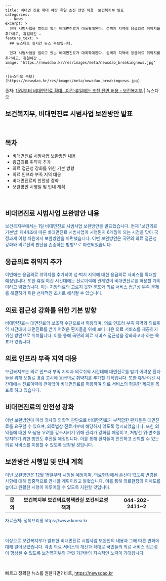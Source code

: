     ---
    title: 비대면 진료 확대 야간 휴일 초진 전면 허용  보건복지부 발표
    categories:
      - News
    excerpt: >
      현재 시범사업을 벌이고 있는 비대면진료가 대폭확대된다. 섬벽지 지역에 응급의료 취약지를 추가하고, 휴일야간 …
    feature_text: >
      ## 뉴스다오 실시간 뉴스 속보입니다.
    
      현재 시범사업을 벌이고 있는 비대면진료가 대폭확대된다. 섬벽지 지역에 응급의료 취약지를 추가하고, 휴일야간 …
    image: 'https://newsdao.kr/res/images/meta/newsdao_breakingnews.jpg'
    ---
    
    ![뉴스다오 속보](https://newsdao.kr/res/images/meta/newsdao_breakingnews.jpg)

<p>출처: <a href="https://newsdao.kr/2705" rel="dofollow">15일부터 비대면진료 확대…야간·휴일에는 초진 전면 허용 - 보건복지부</a> | 뉴스다오</p>

<h2>보건복지부, 비대면진료 시범사업 보완방안 발표</h2>
<p data-ke-size="size16">&nbsp;</p>
<h2 data-ke-size="size26">목차</h2>
<ul>
    <li>비대면진료 시범사업 보완방안 내용</li>
    <li>응급의료 취약지 추가</li>
    <li>의료 접근성 강화를 위한 기본 방향</li>
    <li>의료 인프라 부족 지역 대응</li>
    <li>비대면진료의 안전성 강화</li>
    <li>보완방안 시행일 및 안내 계획</li>
</ul>
<p data-ke-size="size16">&nbsp;</p>

<h2>비대면진료 시범사업 보완방안 내용</h2>
<p><span style="color: #1a5490;">보건복지부에서는 1일 비대면진료 시범사업 보완방안을 발표했습니다. 현재 '보건의료기본법' 제44조에 따른 비대면진료 시범사업이 시행된지 6개월이 되는 시점을 맞아 국정과제 이행 차원에서 보완방안을 마련했습니다. 이번 보완방안은 국민의 의료 접근성 강화와 의료진의 판단을 존중하는 방향으로 마련되었습니다.</span></p>

<h2>응급의료 취약지 추가</h2>
<p><span style="color: #1a5490;">이번에는 응급의료 취약지를 추가하여 섬·벽지 지역에 대한 응급의료 서비스를 확대할 예정입니다. 또한 휴일·야간 시간대에는 진료이력에 관계없이 비대면진료를 허용할 계획이라고 밝혔습니다. 이는 지방의료의 고르지 못한 분포와 의료 서비스 접근성 부족 문제를 해결하기 위한 선제적인 조치로 해석될 수 있습니다.</span></p>

<h2>의료 접근성 강화를 위한 기본 방향</h2>
<p><span style="color: #1a5490;">비대면진료는 대면진료의 보조적 수단으로서 허용되며, 의료 인프라 부족 지역과 의료취약 시간대에 대면진료를 받기 어려운 환자들을 위해 보다 나은 의료 서비스를 제공하기 위한 방안으로 위치됩니다. 이를 통해 국민의 의료 서비스 접근성을 강화하고자 하는 목표가 있습니다.</span></p>

<h2>의료 인프라 부족 지역 대응</h2>
<p><span style="color: #1a5490;">보건복지부는 의료 인프라 부족 지역과 의료취약 시간대에 대면진료를 받기 어려운 환자들을 위해 보험료 경감 고시에 응급의료 취약지를 추가할 계획입니다. 또한 휴일·야간 시간대에는 진료이력에 관계없이 비대면진료를 허용하여 의료 서비스의 평등한 제공을 목표로 하고 있습니다.</span></p>

<h2>비대면진료의 안전성 강화</h2>
<p><span style="color: #1a5490;">이번 보완방안에 따라 의사의 의학적 판단으로 비대면진료가 부적합한 환자들은 대면진료를 요구할 수 있으며, 의료법상 진료거부에 해당하지 않도록 명시되었습니다. 또한 의약품에 대한 오·남용 우려를 감소시키기 위해 관리가 강화될 예정이고, 처방전 위·변조를 방지하기 위한 방안도 추진될 예정입니다. 이를 통해 환자들이 안전하고 신뢰할 수 있는 의료 서비스를 이용할 수 있도록 보장될 것입니다.</span></p>

<h2>보완방안 시행일 및 안내 계획</h2>
<p><span style="color: #1a5490;">이번 보완방안은 12월 15일부터 시행될 예정이며, 의료현장에서 혼선이 없도록 변경된 사항에 대해 집중적으로 안내할 계획이라고 밝혔습니다. 이를 통해 의료현장의 이해도를 높이고 원활한 시행이 이루어질 수 있도록 지원할 것입니다.</span></p>
<table>
    <tbody>
        <tr>
            <td style="text-align: center; height: 17px;"><b>문의</b></td>
            <td style="text-align: center; height: 17px;"><b>보건복지부 보건의료정책관실 보건의료정책과</b></td>
            <td style="text-align: center; height: 17px;"><b>044-202-2411~2</b></td>
        </tr>
    </tbody>
</table>
<p><span style="color: #1a5490;">자료출처: 정책브리핑 https://www.korea.kr</span></p>
<p data-ke-size="size16">&nbsp;</p>

<p><span style="color: #1a5490;">이상으로 보건복지부가 발표한 비대면진료 시범사업 보완안의 내용과 그에 따른 변화에 대해 알아보았습니다. 각종 의료 서비스의 개선과 확대로 국민들의 의료 서비스 접근성이 향상될 수 있도록 보건복지부와 관련 기관들의 지속적인 노력이 기대됩니다.</span></p>
<p data-ke-size="size16">&nbsp;</p> 

빠르고 정확한 뉴스를 원한다면? 바로, <a href="https://newsdao.kr" rel="dofollow">https://newsdao.kr</a>


    
